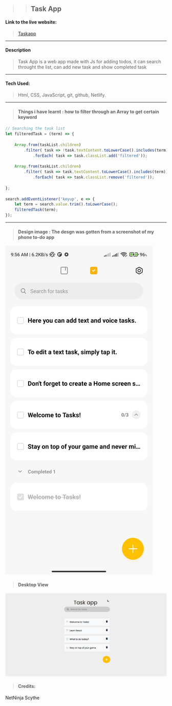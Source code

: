 >> ## Task App


#### Link to the live website:
>[Taskapp](https://devtaskapp.netlify.app/ "taskapp live site")
___

#### Description 
>Task App is a web app made with Js for adding todos, it can search throught the list, can add new task and show completed task
____

#### Tech Used:
 >Html, CSS, JavaScript, git, github, Netlify.
___

> #### Things i have learnt : how to filter through an Array to get certain keyword
```JavaScript
// Searching the task list
let filteredTask = (term) => {

    Array.from(taskList.children)
        .filter( task => !task.textContent.toLowerCase().includes(term))
            .forEach( task => task.classList.add('filtered'));

    Array.from(taskList.children)
        .filter( task => task.textContent.toLowerCase().includes(term))
            .forEach( task => task.classList.remove('filtered'));

};

search.addEventListener('keyup', e => {
    let term = search.value.trim().toLowerCase();
    filteredTask(term);
});
```
---



>#### Design image : The desgn was gotten from a screenshot of my phone to-do app
![Todo SS](asset/SS2.jpg "Design")

> #### Desktop View
![ SS](asset/Taskapp.png "Desktop View")


> #### Credits: 
NetNinja
Scythe